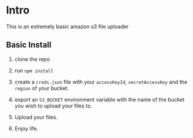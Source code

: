 # Intro

This is an extremely basic amazon s3 file uploader

## Basic Install

1. clone the repo
2. run `npm install`
3. create a `creds.json` file with your `accessKeyId`, `secretAccessKey` and the
   `region` of your bucket.

4. export an `S3_BUCKET` environment variable with the name of the bucket you
   wish to upload your files to.

5. Upload your files.
6. Enjoy life.

